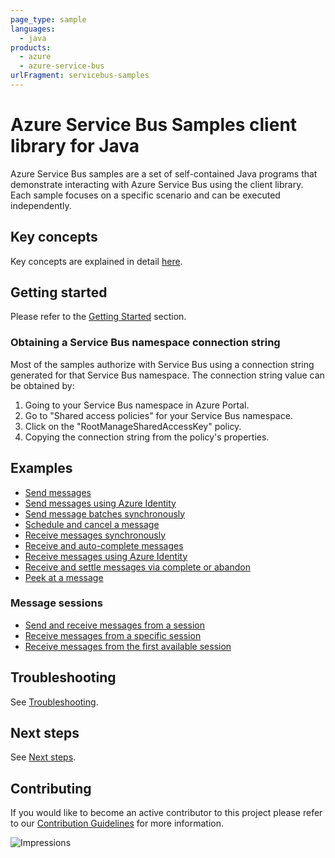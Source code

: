 ```yaml
---
page_type: sample
languages:
  - java
products:
  - azure
  - azure-service-bus
urlFragment: servicebus-samples
---
```


# Azure Service Bus Samples client library for Java
Azure Service Bus samples are a set of self-contained Java programs that demonstrate interacting with Azure Service Bus
using the client library. Each sample focuses on a specific scenario and can be executed independently.

## Key concepts
Key concepts are explained in detail [here][sdk_readme_key_concepts].

## Getting started
Please refer to the [Getting Started][sdk_readme_getting_started] section.

### Obtaining a Service Bus namespace connection string

Most of the samples authorize with Service Bus using a connection string generated for that Service Bus namespace. The
connection string value can be obtained by:

1. Going to your Service Bus namespace in Azure Portal.
1. Go to "Shared access policies" for your Service Bus namespace.
1. Click on the "RootManageSharedAccessKey" policy.
1. Copying the connection string from the policy's properties.

## Examples

- [Send messages][SendMessageAsyncSample]
- [Send messages using Azure Identity][SendMessageWithAzureIdentityAsyncSample]
- [Send message batches synchronously][SendMessageBatchSyncSample]
- [Schedule and cancel a message][SendScheduledMessageAndCancelAsyncSample]
- [Receive messages synchronously][ReceiveMessageSyncSample]
- [Receive and auto-complete messages][ReceiveMessageAsyncSample]
- [Receive messages using Azure Identity][ReceiveMessageAzureIdentityAsyncSample]
- [Receive and settle messages via complete or abandon][ReceiveMessageAndSettleAsyncSample]
- [Peek at a message][PeekMessageAsyncSample]

### Message sessions
- [Send and receive messages from a session][SendAndReceiveSessionMessageSample]
- [Receive messages from a specific session][ReceiveNamedSessionAsyncSample]
- [Receive messages from the first available session][ReceiveSingleSessionAsyncSample]

## Troubleshooting
See [Troubleshooting][sdk_readme_troubleshooting].

## Next steps
See [Next steps][sdk_readme_next_steps].

## Contributing

If you would like to become an active contributor to this project please refer to our [Contribution
Guidelines](https://github.com/Azure/azure-sdk-for-java/blob/master/CONTRIBUTING.md) for more information.

<!-- LINKS -->
[sdk_readme_key_concepts]: https://github.com/Azure/azure-sdk-for-java/blob/master/sdk/servicebus/azure-messaging-servicebus/README.md#key-concepts
[sdk_readme_getting_started]: https://github.com/Azure/azure-sdk-for-java/blob/master/sdk/servicebus/azure-messaging-servicebus/README.md#getting-started
[sdk_readme_troubleshooting]: https://github.com/Azure/azure-sdk-for-java/blob/master/sdk/servicebus/azure-messaging-servicebus/README.md#troubleshooting
[sdk_readme_next_steps]: https://github.com/Azure/azure-sdk-for-java/blob/master/sdk/servicebus/azure-messaging-servicebus/README.md#next-steps

[PeekMessageAsyncSample]: https://github.com/Azure/azure-sdk-for-java/blob/master/sdk/servicebus/azure-messaging-servicebus/src/samples/java/com/azure/messaging/servicebus/PeekMessageAsyncSample.java
[ReceiveMessageAndSettleAsyncSample]: https://github.com/Azure/azure-sdk-for-java/blob/master/sdk/servicebus/azure-messaging-servicebus/src/samples/java/com/azure/messaging/servicebus/ReceiveMessageAndSettleAsyncSample.java
[ReceiveMessageAsyncSample]: https://github.com/Azure/azure-sdk-for-java/blob/master/sdk/servicebus/azure-messaging-servicebus/src/samples/java/com/azure/messaging/servicebus/ReceiveMessageAsyncSample.java
[ReceiveMessageAzureIdentityAsyncSample]: https://github.com/Azure/azure-sdk-for-java/blob/master/sdk/servicebus/azure-messaging-servicebus/src/samples/java/com/azure/messaging/servicebus/ReceiveMessageAzureIdentityAsyncSample.java
[ReceiveMessageSyncSample]: https://github.com/Azure/azure-sdk-for-java/blob/master/sdk/servicebus/azure-messaging-servicebus/src/samples/java/com/azure/messaging/servicebus/ReceiveMessageSyncSample.java
[ReceiveNamedSessionAsyncSample]: https://github.com/Azure/azure-sdk-for-java/blob/master/sdk/servicebus/azure-messaging-servicebus/src/samples/java/com/azure/messaging/servicebus/ReceiveNamedSessionAsyncSample.java
[ReceiveSingleSessionAsyncSample]: https://github.com/Azure/azure-sdk-for-java/blob/master/sdk/servicebus/azure-messaging-servicebus/src/samples/java/com/azure/messaging/servicebus/ReceiveSingleSessionAsyncSample.java
[SendAndReceiveSessionMessageSample]: https://github.com/Azure/azure-sdk-for-java/blob/master/sdk/servicebus/azure-messaging-servicebus/src/samples/java/com/azure/messaging/servicebus/SendAndReceiveSessionMessageSample.java
[SendMessageAsyncSample]: https://github.com/Azure/azure-sdk-for-java/blob/master/sdk/servicebus/azure-messaging-servicebus/src/samples/java/com/azure/messaging/servicebus/SendMessageAsyncSample.java
[SendMessageBatchSyncSample]: https://github.com/Azure/azure-sdk-for-java/blob/master/sdk/servicebus/azure-messaging-servicebus/src/samples/java/com/azure/messaging/servicebus/SendMessageBatchSyncSample.java
[SendMessageWithAzureIdentityAsyncSample]: https://github.com/Azure/azure-sdk-for-java/blob/master/sdk/servicebus/azure-messaging-servicebus/src/samples/java/com/azure/messaging/servicebus/SendMessageWithAzureIdentityAsyncSample.java
[SendScheduledMessageAndCancelAsyncSample]: https://github.com/Azure/azure-sdk-for-java/blob/master/sdk/servicebus/azure-messaging-servicebus/src/samples/java/com/azure/messaging/servicebus/SendScheduledMessageAndCancelAsyncSample.java

![Impressions](https://azure-sdk-impressions.azurewebsites.net/api/impressions/azure-sdk-for-java%2Fsdk%2Fappconfiguration%2Fazure-messaging-servicebus%2Fsrc%2Fsamples%2FREADME.png)
